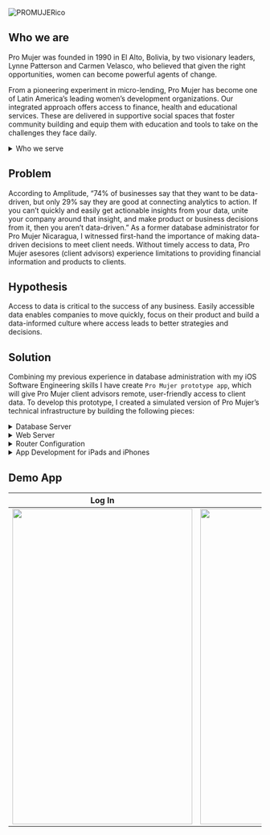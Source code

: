 ![PROMUJERico](https://promujer.org/content/themes/storyware/resources/assets/build/svg/logo.svg)

## Who we are

Pro Mujer was founded in 1990 in El Alto, Bolivia, by two visionary leaders, Lynne Patterson and Carmen Velasco, who believed that given the right opportunities, women can become powerful agents of change.

From a pioneering experiment in micro-lending, Pro Mujer has become one of Latin America’s leading women’s development organizations. Our integrated approach offers access to finance, health and educational services. These are delivered in supportive social spaces that foster community building and equip them with education and tools to take on the challenges they face daily.

<details>
<summary>Who we serve</summary>

### Every woman has a unique story and background
Going beyond small loans, we support our entrepreneurial clients on their own transformative journey by creating opportunities, providing education, training and leadership skills to help them grow their businesses.
</details>

## Problem

According to Amplitude, “74% of businesses say that they want to be data-driven, but
only 29% say they are good at connecting analytics to action. If you can’t quickly and
easily get actionable insights from your data, unite your company around that insight,
and make product or business decisions from it, then you aren’t data-driven.”
As a former database administrator for Pro Mujer Nicaragua, I witnessed first-hand the
importance of making data-driven decisions to meet client needs. Without timely access
to data, Pro Mujer asesores (client advisors) experience limitations to providing financial
information and products to clients.

## Hypothesis

Access to data is critical to the success of any business. Easily accessible data enables
companies to move quickly, focus on their product and build a data-informed culture
where access leads to better strategies and decisions. 

## Solution

Combining my previous experience in database administration with my iOS Software
Engineering skills I have create `Pro Mujer prototype app`, which will give Pro Mujer client
advisors remote, user-friendly access to client data.
To develop this prototype, I created a simulated version of Pro Mujer’s technical
infrastructure by building the following pieces:
<details>
<summary>Database Server</summary>
  Configuration of a virtual server that simulates Pro Mujer’s production
database.
</details>
<details>
<summary>Web Server</summary>
  Configuration of a virtual serve that receives data requests, connects to
the database, and responds to data requests by sending a json file
</details>
<details>
<summary>Router Configuration</summary>
  Receives internet data requests and forwards to the web server
</details>
<details>
  <summary>App Development for iPads and iPhones</summary>
  Makes data requests via an IP public address to obtain json file converting
information to a user-friendly interface
  </details>

## Demo App
| Log In | Show offices |
|:-------------:|:------------:|
|  <img src="https://github.com/mrugama/ProWomen/blob/master/PMLogIn.gif" width="358" height="626"> | <img src="https://github.com/mrugama/ProWomen/blob/master/PMNOficinas.gif" width="358" height="626"> |
